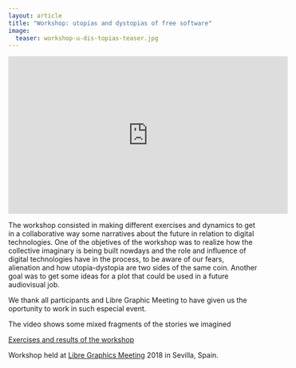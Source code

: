```yaml
---
layout: article
title: "Workshop: utopias and dystopias of free software"
image:
  teaser: workshop-u-dis-topias-teaser.jpg
---  
```

<iframe width="560" height="315" src="https://peertube.social/videos/embed/eef713b0-8f74-44e5-b49f-aa6727bbd005" frameborder="0" allowfullscreen></iframe>

The workshop consisted in making different exercises and dynamics to get in a collaborative way some narratives about the future in relation to digital technologies.
One of the objetives of the workshop was to realize how the collective imaginary is being built nowdays and the role and influence of digital technologies have in the process, to be aware of our fears, alienation and how utopia-dystopia are two sides of the same coin. Another goal was to get some ideas for a plot that could be used in a future audiovisual job. 


We thank all participants and Libre Graphic Meeting to have given us the oportunity to work in such especial event.


The video shows some mixed fragments of the stories we imagined

[Exercises and results of the workshop](https://github.com/AVFLOSS/UtopiasDistopias)

Workshop held at [Libre Graphics Meeting](https://libregraphicsmeeting.org/2018/es/) 2018 in Sevilla, Spain.
